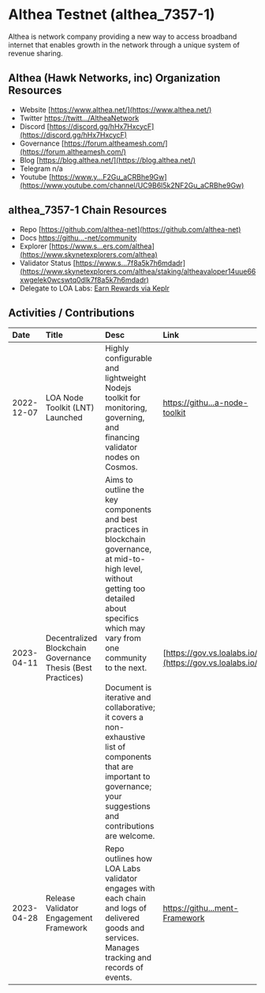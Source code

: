 # Althea Testnet (althea_7357-1)

Althea is network company providing a new way to access broadband internet that enables growth in the network through a unique system of revenue sharing. 

## Althea (Hawk Networks, inc) Organization Resources

* Website [https://www.althea.net/](https://www.althea.net/)
* Twitter [https://twitt.../AltheaNetwork](https://twitter.com/AltheaNetwork)
* Discord [https://discord.gg/hHx7HxcycF](https://discord.gg/hHx7HxcycF)
* Governance [https://forum.altheamesh.com/](https://forum.altheamesh.com/)
* Blog [https://blog.althea.net/](https://blog.althea.net/)
* Telegram n/a
* Youtube [https://www.y...F2Gu_aCRBhe9Gw](https://www.youtube.com/channel/UC9B6l5k2NF2Gu_aCRBhe9Gw)

## althea_7357-1 Chain Resources

* Repo [https://github.com/althea-net](https://github.com/althea-net)
* Docs [https://githu...-net/community](https://github.com/althea-net/community)
* Explorer [https://www.s...ers.com/althea](https://www.skynetexplorers.com/althea)
* Validator Status [https://www.s...7f8a5k7h6mdadr](https://www.skynetexplorers.com/althea/staking/altheavaloper14uue66xwgelek0wcswtq0dlk7f8a5k7h6mdadr)
* Delegate to LOA Labs: [Earn Rewards via Keplr](https://www.skynetexplorers.com/althea/staking/altheavaloper14uue66xwgelek0wcswtq0dlk7f8a5k7h6mdadr)

## Activities / Contributions
| Date | Title | Desc | Link | Type |
| :----------- | :------------ | :-------------------------------- | :---- | :---- |
| 2022-12-07 | LOA Node Toolkit (LNT) Launched | Highly configurable and lightweight Nodejs toolkit for monitoring, governing, and financing validator nodes on Cosmos. | [https://githu...a-node-toolkit](https://github.com/LOA-Labs/loa-node-toolkit) | PGs-12, INF-5, PGs-14 |
| 2023-04-11 | Decentralized Blockchain Governance Thesis (Best Practices) | Aims to outline the key components and best practices in blockchain governance, at mid-to-high level, without getting too detailed about specifics which may vary from one community to the next.<br><br>Document is iterative and collaborative; it covers a non-exhaustive list of components that are important to governance; your suggestions and contributions are welcome. | [https://gov.vs.loalabs.io/](https://gov.vs.loalabs.io/) | GOV-9, GOV-6, PGs-12 |
| 2023-04-28 | Release Validator Engagement Framework | Repo outlines how LOA Labs validator engages with each chain and logs of delivered goods and services. Manages tracking and records of events.  | [https://githu...ment-Framework](https://github.com/LOA-Labs/Validator-Engagement-Framework) | PGs-12 |